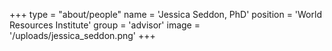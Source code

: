 +++
type = "about/people"
name = 'Jessica Seddon, PhD'
position = 'World Resources Institute'
group = 'advisor'
image = '/uploads/jessica_seddon.png'
+++
